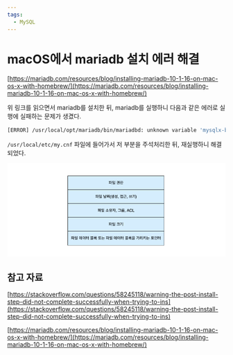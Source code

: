 ```yaml
---
tags:
  - MySQL
---
```

# macOS에서 mariadb 설치 에러 해결

[https://mariadb.com/resources/blog/installing-mariadb-10-1-16-on-mac-os-x-with-homebrew/](https://mariadb.com/resources/blog/installing-mariadb-10-1-16-on-mac-os-x-with-homebrew/)

위 링크를 읽으면서 mariadb를 설치한 뒤, mariadb를 실행하니 다음과 같은 에러로 실행에 실패하는 문제가 생겼다.

```bash
[ERROR] /usr/local/opt/mariadb/bin/mariadbd: unknown variable 'mysqlx-bind-address=127.0.0.1'
```

`/usr/local/etc/my.cnf` 파일에 들어가서 저 부분을 주석처리한 뒤, 재실행하니 해결되었다.

![Untitled](assets/Untitled.png)

## 참고 자료

[https://stackoverflow.com/questions/58245118/warning-the-post-install-step-did-not-complete-successfully-when-trying-to-ins](https://stackoverflow.com/questions/58245118/warning-the-post-install-step-did-not-complete-successfully-when-trying-to-ins)

[https://mariadb.com/resources/blog/installing-mariadb-10-1-16-on-mac-os-x-with-homebrew/](https://mariadb.com/resources/blog/installing-mariadb-10-1-16-on-mac-os-x-with-homebrew/)